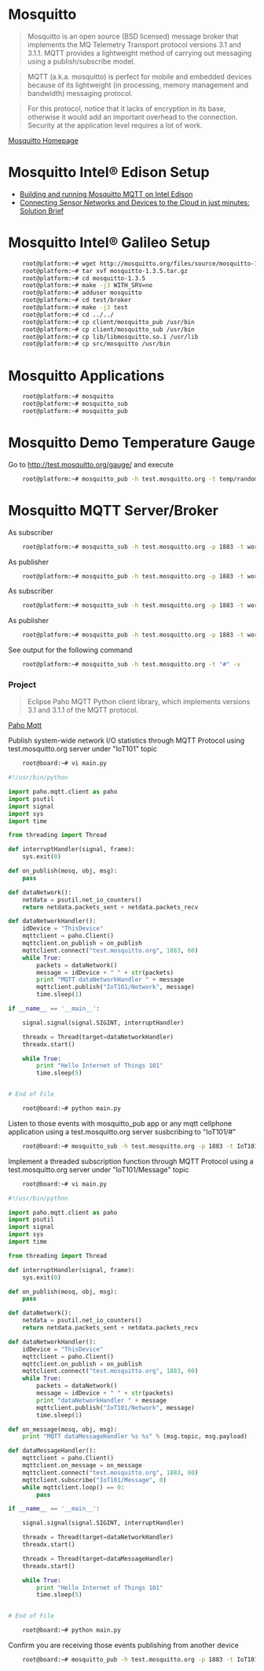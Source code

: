# Mosquitto

> Mosquitto is an open source (BSD licensed) message broker that implements the MQ Telemetry Transport protocol versions 3.1 and 3.1.1. MQTT provides a lightweight method of carrying out messaging using a publish/subscribe model.

>MQTT (a.k.a. mosquitto) is perfect for mobile and embedded devices because of its lightweight (in processing, memory management and bandwidth) messaging protocol. 

> For this protocol, notice that it lacks of encryption in its base, otherwise it would add an important overhead to the connection. Security at the application level requires a lot of work.

[Mosquitto Homepage](http://mosquitto.org/)

# Mosquitto Intel® Edison Setup

- [Building and running Mosquitto MQTT on Intel Edison](https://software.intel.com/en-us/blogs/2015/02/20/building-and-running-mosquitto-mqtt-on-intel-edison)
- [Connecting Sensor Networks and Devices to the Cloud in just minutes: Solution Brief](https://software.intel.com/sites/default/files/managed/52/10/IBM_Connecting_Sensor_Networks_and_Devices_Cloud_Minutes_Rev1_2.pdf)

# Mosquitto Intel® Galileo Setup

```sh
    root@platform:~# wget http://mosquitto.org/files/source/mosquitto-1.3.5.tar.gz
    root@platform:~# tar xvf mosquitto-1.3.5.tar.gz
    root@platform:~# cd mosquitto-1.3.5
    root@platform:~# make -j3 WITH_SRV=no
    root@platform:~# adduser mosquitto
    root@platform:~# cd test/broker
    root@platform:~# make -j3 test
    root@platform:~# cd ../../
    root@platform:~# cp client/mosquitto_pub /usr/bin
    root@platform:~# cp client/mosquitto_sub /usr/bin
    root@platform:~# cp lib/libmosquitto.so.1 /usr/lib
    root@platform:~# cp src/mosquitto /usr/bin
```

# Mosquitto Applications

```sh
    root@platform:~# mosquitto
    root@platform:~# mosquitto_sub
    root@platform:~# mosquitto_pub
```

# Mosquitto Demo Temperature Gauge

Go to http://test.mosquitto.org/gauge/ and execute

```sh
    root@platform:~# mosquitto_pub -h test.mosquitto.org -t temp/random -m 23.0
```
#  Mosquitto MQTT Server/Broker

As subscriber

```sh
    root@platform:~# mosquitto_sub -h test.mosquitto.org -p 1883 -t workshop/communications
```

As publisher

```sh
    root@platform:~# mosquitto_pub -h test.mosquitto.org -p 1883 -t workshop/communications -m "Hello Communications Learners!"
```

As subscriber

```sh
    root@platform:~# mosquitto_sub -h test.mosquitto.org -p 1883 -t workshop/all
```

As publisher

```sh
    root@platform:~# mosquitto_pub -h test.mosquitto.org -p 1883 -t workshop/all -m "Hello All Operators!"
```

See output for the following command

```sh
    root@platform:~# mosquitto_sub -h test.mosquitto.org -t "#" -v
```

### Project

> Eclipse Paho MQTT Python client library, which implements versions 3.1 and 3.1.1 of the MQTT protocol.

[Paho Mqtt](https://pypi.python.org/pypi/paho-mqtt)

Publish system-wide network I/O statistics through MQTT Protocol using test.mosquitto.org server under "IoT101" topic

```sh
    root@board:~# vi main.py
```

```python
#!/usr/bin/python

import paho.mqtt.client as paho
import psutil
import signal
import sys
import time

from threading import Thread

def interruptHandler(signal, frame):
    sys.exit(0)

def on_publish(mosq, obj, msg):
    pass

def dataNetwork():
    netdata = psutil.net_io_counters()
    return netdata.packets_sent + netdata.packets_recv

def dataNetworkHandler():
    idDevice = "ThisDevice"
    mqttclient = paho.Client()
    mqttclient.on_publish = on_publish
    mqttclient.connect("test.mosquitto.org", 1883, 60)
    while True:
        packets = dataNetwork()
        message = idDevice + " " + str(packets)
        print "MQTT dataNetworkHandler " + message
        mqttclient.publish("IoT101/Network", message)
        time.sleep(1)

if __name__ == '__main__':

    signal.signal(signal.SIGINT, interruptHandler)

    threadx = Thread(target=dataNetworkHandler)
    threadx.start()

    while True:
        print "Hello Internet of Things 101"
        time.sleep(5)


# End of File
```

```sh
    root@board:~# python main.py
```

Listen to those events with mosquitto_pub app or any mqtt cellphone application using a test.mosquitto.org server susbcribing to "IoT101/#"

```sh
    root@board:~# mosquitto_sub -h test.mosquitto.org -p 1883 -t IoT101/#
```
Implement a threaded subscription function through MQTT Protocol using a test.mosquitto.org server under "IoT101/Message" topic

```sh
    root@board:~# vi main.py
```

```python
#!/usr/bin/python

import paho.mqtt.client as paho
import psutil
import signal
import sys
import time

from threading import Thread

def interruptHandler(signal, frame):
    sys.exit(0)

def on_publish(mosq, obj, msg):
    pass

def dataNetwork():
    netdata = psutil.net_io_counters()
    return netdata.packets_sent + netdata.packets_recv

def dataNetworkHandler():
    idDevice = "ThisDevice"
    mqttclient = paho.Client()
    mqttclient.on_publish = on_publish
    mqttclient.connect("test.mosquitto.org", 1883, 60)
    while True:
        packets = dataNetwork()
        message = idDevice + " " + str(packets)
        print "dataNetworkHandler " + message
        mqttclient.publish("IoT101/Network", message)
        time.sleep(1)

def on_message(mosq, obj, msg):
    print "MQTT dataMessageHandler %s %s" % (msg.topic, msg.payload)

def dataMessageHandler():
    mqttclient = paho.Client()
    mqttclient.on_message = on_message
    mqttclient.connect("test.mosquitto.org", 1883, 60)
    mqttclient.subscribe("IoT101/Message", 0)
    while mqttclient.loop() == 0:
        pass

if __name__ == '__main__':

    signal.signal(signal.SIGINT, interruptHandler)

    threadx = Thread(target=dataNetworkHandler)
    threadx.start()

    threadx = Thread(target=dataMessageHandler)
    threadx.start()

    while True:
        print "Hello Internet of Things 101"
        time.sleep(5)


# End of File
```

```sh
    root@board:~# python main.py
```

Confirm you are receiving those events publishing from another device

```sh
    root@board:~# mosquitto_pub -h test.mosquitto.org -p 1883 -t IoT101/Message -m Hi
```
